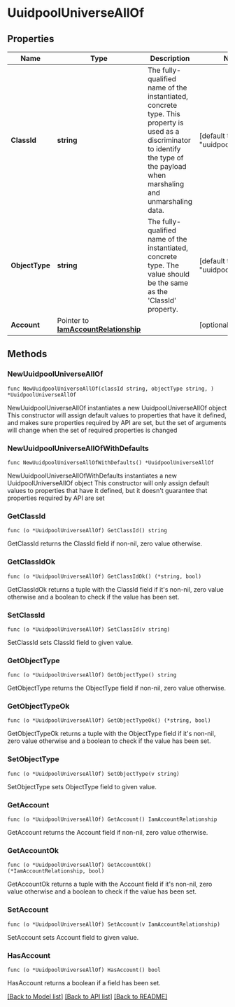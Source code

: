 # UuidpoolUniverseAllOf

## Properties

Name | Type | Description | Notes
------------ | ------------- | ------------- | -------------
**ClassId** | **string** | The fully-qualified name of the instantiated, concrete type. This property is used as a discriminator to identify the type of the payload when marshaling and unmarshaling data. | [default to "uuidpool.Universe"]
**ObjectType** | **string** | The fully-qualified name of the instantiated, concrete type. The value should be the same as the &#39;ClassId&#39; property. | [default to "uuidpool.Universe"]
**Account** | Pointer to [**IamAccountRelationship**](iam.Account.Relationship.md) |  | [optional] 

## Methods

### NewUuidpoolUniverseAllOf

`func NewUuidpoolUniverseAllOf(classId string, objectType string, ) *UuidpoolUniverseAllOf`

NewUuidpoolUniverseAllOf instantiates a new UuidpoolUniverseAllOf object
This constructor will assign default values to properties that have it defined,
and makes sure properties required by API are set, but the set of arguments
will change when the set of required properties is changed

### NewUuidpoolUniverseAllOfWithDefaults

`func NewUuidpoolUniverseAllOfWithDefaults() *UuidpoolUniverseAllOf`

NewUuidpoolUniverseAllOfWithDefaults instantiates a new UuidpoolUniverseAllOf object
This constructor will only assign default values to properties that have it defined,
but it doesn't guarantee that properties required by API are set

### GetClassId

`func (o *UuidpoolUniverseAllOf) GetClassId() string`

GetClassId returns the ClassId field if non-nil, zero value otherwise.

### GetClassIdOk

`func (o *UuidpoolUniverseAllOf) GetClassIdOk() (*string, bool)`

GetClassIdOk returns a tuple with the ClassId field if it's non-nil, zero value otherwise
and a boolean to check if the value has been set.

### SetClassId

`func (o *UuidpoolUniverseAllOf) SetClassId(v string)`

SetClassId sets ClassId field to given value.


### GetObjectType

`func (o *UuidpoolUniverseAllOf) GetObjectType() string`

GetObjectType returns the ObjectType field if non-nil, zero value otherwise.

### GetObjectTypeOk

`func (o *UuidpoolUniverseAllOf) GetObjectTypeOk() (*string, bool)`

GetObjectTypeOk returns a tuple with the ObjectType field if it's non-nil, zero value otherwise
and a boolean to check if the value has been set.

### SetObjectType

`func (o *UuidpoolUniverseAllOf) SetObjectType(v string)`

SetObjectType sets ObjectType field to given value.


### GetAccount

`func (o *UuidpoolUniverseAllOf) GetAccount() IamAccountRelationship`

GetAccount returns the Account field if non-nil, zero value otherwise.

### GetAccountOk

`func (o *UuidpoolUniverseAllOf) GetAccountOk() (*IamAccountRelationship, bool)`

GetAccountOk returns a tuple with the Account field if it's non-nil, zero value otherwise
and a boolean to check if the value has been set.

### SetAccount

`func (o *UuidpoolUniverseAllOf) SetAccount(v IamAccountRelationship)`

SetAccount sets Account field to given value.

### HasAccount

`func (o *UuidpoolUniverseAllOf) HasAccount() bool`

HasAccount returns a boolean if a field has been set.


[[Back to Model list]](../README.md#documentation-for-models) [[Back to API list]](../README.md#documentation-for-api-endpoints) [[Back to README]](../README.md)


